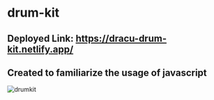 # drum-kit

## Deployed Link: https://dracu-drum-kit.netlify.app/

## Created to familiarize the usage of javascript

![drumkit](https://user-images.githubusercontent.com/110589548/209306254-79d29ac2-7ae9-4250-b705-b350b27a30fc.png)
 